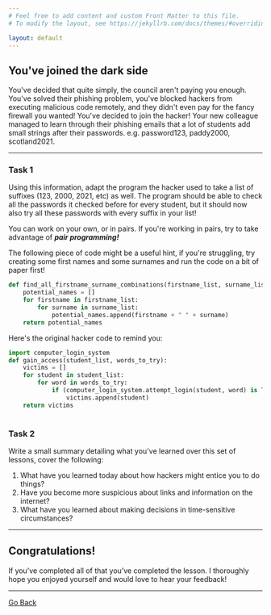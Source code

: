 ```yaml
---
# Feel free to add content and custom Front Matter to this file.
# To modify the layout, see https://jekyllrb.com/docs/themes/#overriding-theme-defaults

layout: default
---
```


## You've joined the dark side

You've decided that quite simply, the council aren't paying you enough. You've solved their phishing problem, you've blocked hackers from executing malicious code remotely, and they didn't even pay for the fancy firewall you wanted! You've decided to join the hacker! Your new colleague managed to learn through their phishing emails that a lot of students add small strings after their passwords. e.g. password123, paddy2000, scotland2021.

--- 

### Task 1

Using this information, adapt the program the hacker used to take a list of suffixes (123, 2000, 2021, etc) as well. The program should be able to check all the passwords it checked before for every student, but it should now also try all these passwords with every suffix in your list!

You can work on your own, or in pairs. If you're working in pairs, try to take advantage of ***pair programming!***

The following piece of code might be a useful hint, if you're struggling, try creating some first names and some surnames and run the code on a bit of paper first!

```python
def find_all_firstname_surname_combinations(firstname_list, surname_list):
    potential_names = []
    for firstname in firstname_list:
        for surname in surname_list:
            potential_names.append(firstname + " " + surname)
    return potential_names
```

Here's the original hacker code to remind you:

```python
import computer_login_system
def gain_access(student_list, words_to_try):
    victims = []
    for student in student_list:    
        for word in words_to_try:
            if (computer_login_system.attempt_login(student, word) is True):
                victims.append(student)
    return victims
    
```

### Task 2

Write a small summary detailing what you've learned over this set of lessons, cover the following:

1. What have you learned today about how hackers might entice you to do things?  
2. Have you become more suspicious about links and information on the internet? 
3. What have you learned about making decisions in time-sensitive circumstances? 
    
---   
## Congratulations!

If you’ve completed all of that you’ve completed the lesson. I thoroughly hope you enjoyed yourself and would love to hear your feedback!


--- 
[Go Back](../../CITC/stage-2-check)